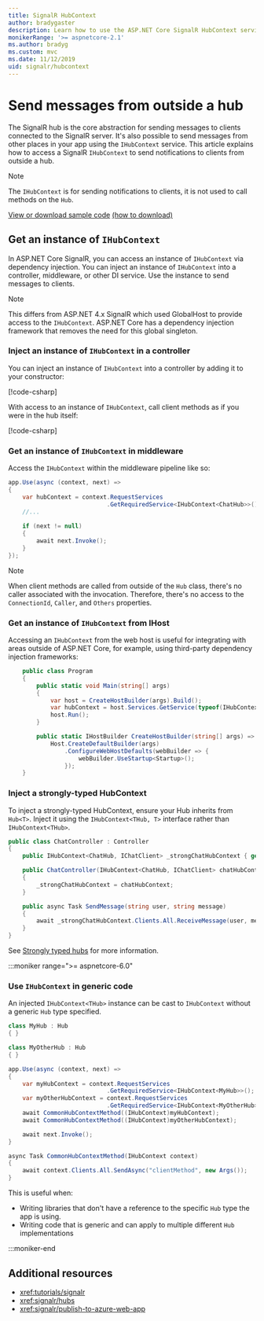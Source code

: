 ```yaml
---
title: SignalR HubContext
author: bradygaster
description: Learn how to use the ASP.NET Core SignalR HubContext service for sending notifications to clients from outside a hub.
monikerRange: '>= aspnetcore-2.1'
ms.author: bradyg
ms.custom: mvc
ms.date: 11/12/2019
uid: signalr/hubcontext
---
```

# Send messages from outside a hub

The SignalR hub is the core abstraction for sending messages to clients connected to the SignalR server. It's also possible to send messages from other places in your app using the `IHubContext` service. This article explains how to access a SignalR `IHubContext` to send notifications to clients from outside a hub.

> [!NOTE]
> The `IHubContext` is for sending notifications to clients, it is not used to call methods on the `Hub`.

[View or download sample code](https://github.com/dotnet/AspNetCore.Docs/tree/main/aspnetcore/signalr/hubcontext/sample/) [(how to download)](xref:index#how-to-download-a-sample)

## Get an instance of `IHubContext`

In ASP.NET Core SignalR, you can access an instance of `IHubContext` via dependency injection. You can inject an instance of `IHubContext` into a controller, middleware, or other DI service. Use the instance to send messages to clients.

> [!NOTE]
> This differs from ASP.NET 4.x SignalR which used GlobalHost to provide access to the `IHubContext`. ASP.NET Core has a dependency injection framework that removes the need for this global singleton.

### Inject an instance of `IHubContext` in a controller

You can inject an instance of `IHubContext` into a controller by adding it to your constructor:

[!code-csharp[](hubcontext/sample/Controllers/HomeController.cs?range=12-19,57)]

With access to an instance of `IHubContext`, call client methods as if you were in the hub itself:

[!code-csharp[](hubcontext/sample/Controllers/HomeController.cs?range=21-25)]

### Get an instance of `IHubContext` in middleware

Access the `IHubContext` within the middleware pipeline like so:

```csharp
app.Use(async (context, next) =>
{
    var hubContext = context.RequestServices
                            .GetRequiredService<IHubContext<ChatHub>>();
    //...
    
    if (next != null)
    {
        await next.Invoke();
    }
});
```

> [!NOTE]
> When client methods are called from outside of the `Hub` class, there's no caller associated with the invocation. Therefore, there's no access to the `ConnectionId`, `Caller`, and `Others` properties.

### Get an instance of `IHubContext` from IHost

Accessing an `IHubContext` from the web host is useful for
integrating with areas outside of ASP.NET Core, for example, using third-party dependency injection frameworks:

```csharp
    public class Program
    {
        public static void Main(string[] args)
        {
            var host = CreateHostBuilder(args).Build();
            var hubContext = host.Services.GetService(typeof(IHubContext<ChatHub>));
            host.Run();
        }

        public static IHostBuilder CreateHostBuilder(string[] args) =>
            Host.CreateDefaultBuilder(args)
                .ConfigureWebHostDefaults(webBuilder => {
                    webBuilder.UseStartup<Startup>();
                });
    }
```

### Inject a strongly-typed HubContext

To inject a strongly-typed HubContext, ensure your Hub inherits from `Hub<T>`. Inject it using the `IHubContext<THub, T>` interface rather than `IHubContext<THub>`.

```csharp
public class ChatController : Controller
{
    public IHubContext<ChatHub, IChatClient> _strongChatHubContext { get; }

    public ChatController(IHubContext<ChatHub, IChatClient> chatHubContext)
    {
        _strongChatHubContext = chatHubContext;
    }

    public async Task SendMessage(string user, string message)
    {
        await _strongChatHubContext.Clients.All.ReceiveMessage(user, message);
    }
}
```

See [Strongly typed hubs](xref:signalr/hubs#strongly-typed-hubs) for more information.

:::moniker range=">= aspnetcore-6.0"

### Use `IHubContext` in generic code

An injected `IHubContext<THub>` instance can be cast to `IHubContext` without a generic `Hub` type specified.

```csharp
class MyHub : Hub
{ }

class MyOtherHub : Hub
{ }

app.Use(async (context, next) =>
{
    var myHubContext = context.RequestServices
                            .GetRequiredService<IHubContext<MyHub>>();
    var myOtherHubContext = context.RequestServices
                            .GetRequiredService<IHubContext<MyOtherHub>>();
    await CommonHubContextMethod((IHubContext)myHubContext);
    await CommonHubContextMethod((IHubContext)myOtherHubContext);

    await next.Invoke();
}

async Task CommonHubContextMethod(IHubContext context)
{
    await context.Clients.All.SendAsync("clientMethod", new Args());
}
```

This is useful when:
* Writing libraries that don't have a reference to the specific `Hub` type the app is using.
* Writing code that is generic and can apply to multiple different `Hub` implementations

:::moniker-end

## Additional resources

* <xref:tutorials/signalr>
* <xref:signalr/hubs>
* <xref:signalr/publish-to-azure-web-app>
